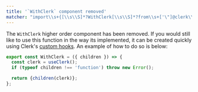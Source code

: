 ```yaml
---
title: '`WithClerk` component removed'
matcher: "import\\s+{[\\s\\S]*?WithClerk[\\s\\S]*?from\\s+['\"]@clerk\\/(?:nextjs|clerk-react)[\\s\\S]*?['\"]"
---
```


The `WithClerk` higher order component has been removed. If you would still like to use this function in the way its implemented, it can be created quickly using Clerk's [custom hooks](https://clerk.com/docs/references/react/overview). An example of how to do so is below:

```js
export const WithClerk = ({ children }) => {
  const clerk = useClerk();
  if (typeof children !== 'function') throw new Error();

  return {children(clerk)};
};
```
